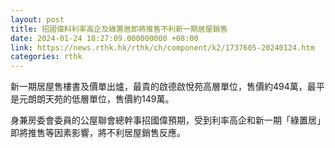 ```yaml
---
layout: post
title: 招國偉料利率高企及綠置居即將推售不利新一期居屋銷售
date: 2024-01-24 18:27:09.000000000 +08:00
link: https://news.rthk.hk/rthk/ch/component/k2/1737605-20240124.htm
categories: rthk
---
```


新一期居屋售樓書及價單出爐，最貴的啟德啟悅苑高層單位，售價約494萬，最平是元朗朗天苑的低層單位，售價約149萬。

身兼房委會委員的公屋聯會總幹事招國偉預期，受到利率高企和新一期「綠置居」即將推售等因素影響，將不利居屋銷售反應。
